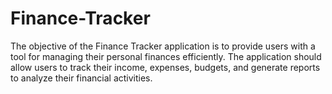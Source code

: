# Finance-Tracker
The objective of the Finance Tracker application is to provide users with a tool for managing their personal finances efficiently. The application should allow users to track their income, expenses, budgets, and generate reports to analyze their financial activities.
